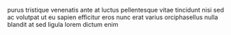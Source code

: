 purus tristique venenatis ante at luctus pellentesque vitae tincidunt nisi sed
ac volutpat ut eu sapien efficitur eros nunc erat varius orciphasellus nulla
blandit at sed ligula lorem dictum enim